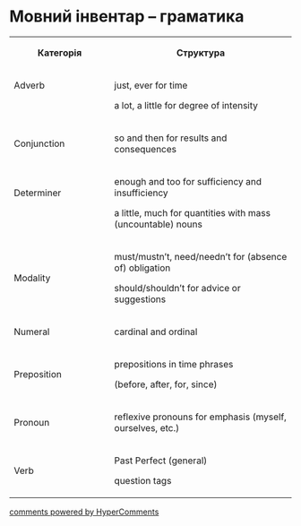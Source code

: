 <div id="hypercomments_widget" class="js-hypercomments-widget invisible"></div>

# Мовний інвентар – граматика

<table>
<tbody>
<tr>
<td style="text-align: center;" width="217">
<p><strong>Категорія</strong></p>
</td>
<td style="text-align: center;" width="444">
<p><strong>Структура</strong></p>
</td>
</tr>
<tr>
<td width="217">
<p>Adverb</p>
<p>&nbsp;</p>
</td>
<td width="444">
<p>just, ever for time</p>
<p>a lot, a little for degree of intensity</p>
</td>
</tr>
<tr>
<td width="217">
<p>Conjunction</p>
</td>
<td width="444">
<p>so and then for results and consequences</p>
</td>
</tr>
<tr>
<td width="217">
<p>Determiner</p>
<p>&nbsp;</p>
</td>
<td width="444">
<p>enough and too for sufficiency and insufficiency</p>
<p>a little, much for quantities with mass (uncountable) nouns</p>
</td>
</tr>
<tr>
<td width="217">
<p>Modality</p>
</td>
<td width="444">
<p>must/mustn&rsquo;t, need/needn&rsquo;t for (absence of) obligation</p>
<p>should/shouldn&rsquo;t for advice or suggestions</p>
</td>
</tr>
<tr>
<td width="217">
<p>Numeral</p>
</td>
<td width="444">
<p>cardinal and ordinal</p>
</td>
</tr>
<tr>
<td width="217">
<p>Preposition</p>
</td>
<td width="444">
<p>prepositions in time phrases</p>
<p>(before, after, for, since)</p>
</td>
</tr>
<tr>
<td width="217">
<p>Pronoun</p>
</td>
<td width="444">
<p>reflexive pronouns for emphasis (myself, ourselves, etc.)</p>
</td>
</tr>
<tr>
<td width="217">
<p>Verb</p>
</td>
<td width="444">
<p>Past Perfect (general)</p>
<p>question tags</p>
</td>
</tr>
</tbody>
</table>

<div class="js-hypercomments-container">
    <a href="http://hypercomments.com" class="hc-link" title="comments widget">comments powered by HyperComments</a>
</div>